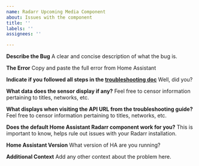 ```yaml
---
name: Radarr Upcoming Media Component
about: Issues with the component
title: ''
labels: ''
assignees: ''

---
```


**Describe the Bug**
A clear and concise description of what the bug is.

**The Error**
Copy and paste the full error from Home Assistant

**Indicate if you followed all steps in the [troubleshooting doc](https://github.com/custom-cards/upcoming-media-card/blob/master/troubleshooting.md)**
Well, did you?

**What data does the sensor display if any?**
Feel free to censor information pertaining to titles, networks, etc.

**What displays when visiting the API URL from the troubleshooting guide?**
Feel free to censor information pertaining to titles, networks, etc.

**Does the default Home Assistant Radarr component work for you?**
This is important to know, helps rule out issues with your Radarr installation.

**Home Assistant Version**
What version of HA are you running?

**Additional Context**
Add any other context about the problem here.
